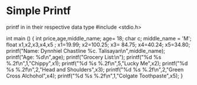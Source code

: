 # Simple Printf 
printf in in their respective data type
#include <stdio.h>

int main ()
{
	int price,age,middle_name;
	age= 18;
	char c;
	middle_name = 'M';
	float x1,x2,x3,x4,x5 ;
	x1=19.99;
	x2=100.25;
	x3= 84.75;
	x4=40.24;
	x5=34.80;
	printf("Name: Dynnhiel Chastline %c. Talisayan\n",middle_name);
		printf("Age: %d\n",age);
	printf("Grocery List:\n");
			printf("%d %s %.2f\n",1,"Chippy",x1);
			printf("%d %s %.2f\n",5,"Lucky Me",x2);
			printf("%d %s %.2f\n",2,"Head and Shoulders",x3);
			printf("%d %s %.2f\n",2,"Green Cross Alchohol",x4);
			printf("%d %s %.2f\n",1,"Colgate Toothpaste",x5);
}
